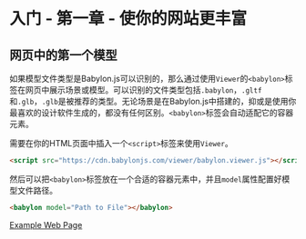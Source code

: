 入门 - 第一章 - 使你的网站更丰富
===

## 网页中的第一个模型

如果模型文件类型是Babylon.js可以识别的，那么通过使用`Viewer`的`<babylon>`标签在网页中展示场景或模型。可以识别的文件类型包括`.babylon`，`.gltf`和`.glb`，`.glb`是被推荐的类型。无论场景是在Babylon.js中搭建的，抑或是使用你最喜欢的设计软件生成的，都没有任何区别。`<babylon>`标签会自动适配它的容器元素。

需要在你的HTML页面中插入一个`<script>`标签来使用`Viewer`。

````html
<script src="https://cdn.babylonjs.com/viewer/babylon.viewer.js"></script>
````

然后可以把`<babylon>`标签放在一个合适的容器元素中，并且`model`属性配置好模型文件路径。

````html
<babylon model="Path to File"></babylon>
````

[Example Web Page](https://doc.babylonjs.com/webpages/page1.html)